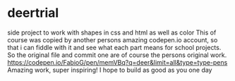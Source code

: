 # deertrial
side project to work with shapes in css and html as well as color
This of course was copied by another persons amazing codepen.io account, so that i can fiddle with it and see what each part means for school projects.
So the original file and commit one are of course the persons original work.
https://codepen.io/FabioG/pen/memVBq?q=deer&limit=all&type=type-pens
Amazing work, super inspiring! I hope to build as good as you one day
